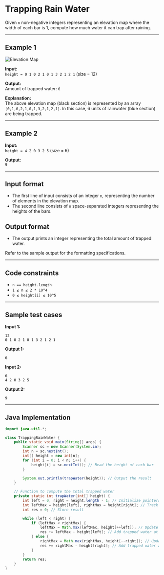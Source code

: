 # Trapping Rain Water

Given `n` non-negative integers representing an elevation map where the width of each bar is 1, compute how much water it can trap after raining.

---

## Example 1

![Elevation Map](https://assets.leetcode.com/uploads/2018/10/22/rainwatertrap.png)

**Input:**  
`height = 0 1 0 2 1 0 1 3 2 1 2 1` (size = 12)

**Output:**  
Amount of trapped water: `6`

**Explanation:**  
The above elevation map (black section) is represented by an array `[0,1,0,2,1,0,1,3,2,1,2,1]`. In this case, 6 units of rainwater (blue section) are being trapped.

---

## Example 2

**Input:**  
`height = 4 2 0 3 2 5` (size = 6)

**Output:**  
`9`

---

## Input format

- The first line of input consists of an integer `n`, representing the number of elements in the elevation map.
- The second line consists of `n` space-separated integers representing the heights of the bars.

## Output format

- The output prints an integer representing the total amount of trapped water.

Refer to the sample output for the formatting specifications.

---

## Code constraints

- `n == height.length`
- `1 ≤ n ≤ 2 * 10^4`
- `0 ≤ height[i] ≤ 10^5`

---

## Sample test cases

**Input 1:**
```
12
0 1 0 2 1 0 1 3 2 1 2 1
```
**Output 1:**
```
6
```

**Input 2:**
```
6
4 2 0 3 2 5
```
**Output 2:**
```
9
```

---

## Java Implementation

```java
import java.util.*;

class TrappingRainWater {
    public static void main(String[] args) {
        Scanner sc = new Scanner(System.in);
        int n = sc.nextInt();
        int[] height = new int[n];
        for (int i = 0; i < n; i++) {
            height[i] = sc.nextInt(); // Read the height of each bar
        }

        System.out.println(trapWater(height)); // Output the result
    }

    // Function to compute the total trapped water
    private static int trapWater(int[] height) {
        int left = 0, right = height.length - 1; // Initialize pointers
        int leftMax = height[left], rightMax = height[right]; // Track max heights
        int res = 0; // Store result

        while (left < right) {
            if (leftMax < rightMax) {
                leftMax = Math.max(leftMax, height[++left]); // Update leftMax
                res += leftMax - height[left]; // Add trapped water at left
            } else {
                rightMax = Math.max(rightMax, height[--right]); // Update rightMax
                res += rightMax - height[right]; // Add trapped water at right
            }
        }
        return res;
    }
}
```